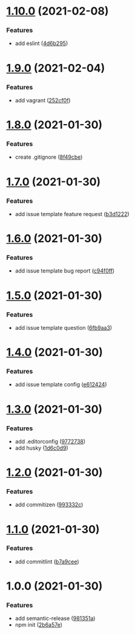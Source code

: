 # [1.10.0](https://github.com/bromso/school-amazon-aws/compare/v1.9.0...v1.10.0) (2021-02-08)


### Features

* add eslint ([4d6b295](https://github.com/bromso/school-amazon-aws/commit/4d6b295807043d0ef3ac748bd3a36581736d87f5))

# [1.9.0](https://github.com/bromso/school-amazon-aws/compare/v1.8.0...v1.9.0) (2021-02-04)


### Features

* add vagrant ([252cf0f](https://github.com/bromso/school-amazon-aws/commit/252cf0f95f50c9cd603ff1b01a4a0b9ee64f1b53))

# [1.8.0](https://github.com/bromso/school-amazon-aws/compare/v1.7.0...v1.8.0) (2021-01-30)


### Features

* create .gitignore ([8f49cbe](https://github.com/bromso/school-amazon-aws/commit/8f49cbe724b729a982e5bb66d9ec0d5f1c815348))

# [1.7.0](https://github.com/bromso/school-amazon-aws/compare/v1.6.0...v1.7.0) (2021-01-30)


### Features

* add issue template feature request ([b3d1222](https://github.com/bromso/school-amazon-aws/commit/b3d1222250dbe0f3964e1105b0d9f84f90468e5a))

# [1.6.0](https://github.com/bromso/school-amazon-aws/compare/v1.5.0...v1.6.0) (2021-01-30)


### Features

* add issue template bug report ([c94f0ff](https://github.com/bromso/school-amazon-aws/commit/c94f0ffd9e6c0901974ac1e16103ec34889b20b4))

# [1.5.0](https://github.com/bromso/school-amazon-aws/compare/v1.4.0...v1.5.0) (2021-01-30)


### Features

* add issue template question ([6fb9aa3](https://github.com/bromso/school-amazon-aws/commit/6fb9aa3d2e6d2aac0345361cb77058d9589fad94))

# [1.4.0](https://github.com/bromso/school-amazon-aws/compare/v1.3.0...v1.4.0) (2021-01-30)


### Features

* add issue template config ([e612424](https://github.com/bromso/school-amazon-aws/commit/e61242460337efc6d5adc041df7ec99b4611a50d))

# [1.3.0](https://github.com/bromso/school-amazon-aws/compare/v1.2.0...v1.3.0) (2021-01-30)


### Features

* add .editorconfig ([9772738](https://github.com/bromso/school-amazon-aws/commit/97727381d3ca1bb20afbe96884d38e283d67b541))
* add husky ([1d6c0d9](https://github.com/bromso/school-amazon-aws/commit/1d6c0d96a642fe8dba1fcb8cb9797dec15b3cedf))

# [1.2.0](https://github.com/bromso/school-amazon-aws/compare/v1.1.0...v1.2.0) (2021-01-30)


### Features

* add commitizen ([993332c](https://github.com/bromso/school-amazon-aws/commit/993332ca34786f1371e6f591bdd084fa388b2b29))

# [1.1.0](https://github.com/bromso/school-amazon-aws/compare/v1.0.0...v1.1.0) (2021-01-30)


### Features

* add commitlint ([b7a9cee](https://github.com/bromso/school-amazon-aws/commit/b7a9cee6810a2904ff6dc25c515d0f398cdfcff7))

# 1.0.0 (2021-01-30)


### Features

* add semantic-release ([981351a](https://github.com/bromso/school-amazon-aws/commit/981351a44c7d44dacd39e07082deb73ab9be97b3))
* npm init ([2b6a57e](https://github.com/bromso/school-amazon-aws/commit/2b6a57e77f0f17d789001382d0470ec4a8180141))
